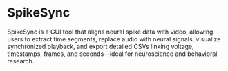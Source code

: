 # SpikeSync
SpikeSync is a GUI tool that aligns neural spike data with video, allowing users to extract time segments, replace audio with neural signals, visualize synchronized playback, and export detailed CSVs linking voltage, timestamps, frames, and seconds—ideal for neuroscience and behavioral research.
